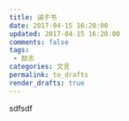 ```yaml
---
title: 诫子书
date: 2017-04-15 16:20:00
updated: 2017-04-15 16:20:00
comments: false
tags: 
 - 励志
categories: 文言
permalink: to_drafts
render_drafts: true
---
```

sdfsdf